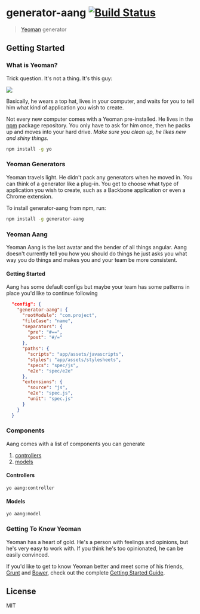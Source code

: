 # generator-aang [![Build Status](https://secure.travis-ci.org/derduher/generator-aang.png?branch=master)](https://travis-ci.org/derduher/generator-aang)

> [Yeoman](http://yeoman.io) generator


## Getting Started

### What is Yeoman?

Trick question. It's not a thing. It's this guy:

![](http://i.imgur.com/JHaAlBJ.png)

Basically, he wears a top hat, lives in your computer, and waits for you to tell him what kind of application you wish to create.

Not every new computer comes with a Yeoman pre-installed. He lives in the [npm](https://npmjs.org) package repository. You only have to ask for him once, then he packs up and moves into your hard drive. *Make sure you clean up, he likes new and shiny things.*

```bash
npm install -g yo
```

### Yeoman Generators

Yeoman travels light. He didn't pack any generators when he moved in. You can think of a generator like a plug-in. You get to choose what type of application you wish to create, such as a Backbone application or even a Chrome extension.

To install generator-aang from npm, run:

```bash
npm install -g generator-aang
```

### Yeoman Aang

Yeoman Aang is the last avatar and the bender of all things angular. Aang doesn't currently tell you 
how you should do things he just asks you what way you do things and makes you and
your team be more consistent.

#### Getting Started

Aang has some default configs but maybe your team has some patterns in place you'd like to continue following
```json
  "config": {
    "generator-aang": {
      "rootModule": "com.project",
      "fileCase": "name",
      "separators": {
        "pre": "#==",
        "post": "#/="
      },
      "paths": {
        "scripts": "app/assets/javascripts",
        "styles": "app/assets/stylesheets",
        "specs": "spec/js",
        "e2e": "spec/e2e"
      },
      "extensions": {
        "source": "js",
        "e2e": "spec.js",
        "unit": "spec.js"
      }
    }
  }
```

### Components

Aang comes with a list of components you can generate

1. [controllers](#controllers)
1. [models](#models)

#### Controllers

`yo aang:controller`

#### Models

`yo aang:model`

### Getting To Know Yeoman

Yeoman has a heart of gold. He's a person with feelings and opinions, but he's very easy to work with. If you think he's too opinionated, he can be easily convinced.

If you'd like to get to know Yeoman better and meet some of his friends, [Grunt](http://gruntjs.com) and [Bower](http://bower.io), check out the complete [Getting Started Guide](https://github.com/yeoman/yeoman/wiki/Getting-Started).


## License

MIT
